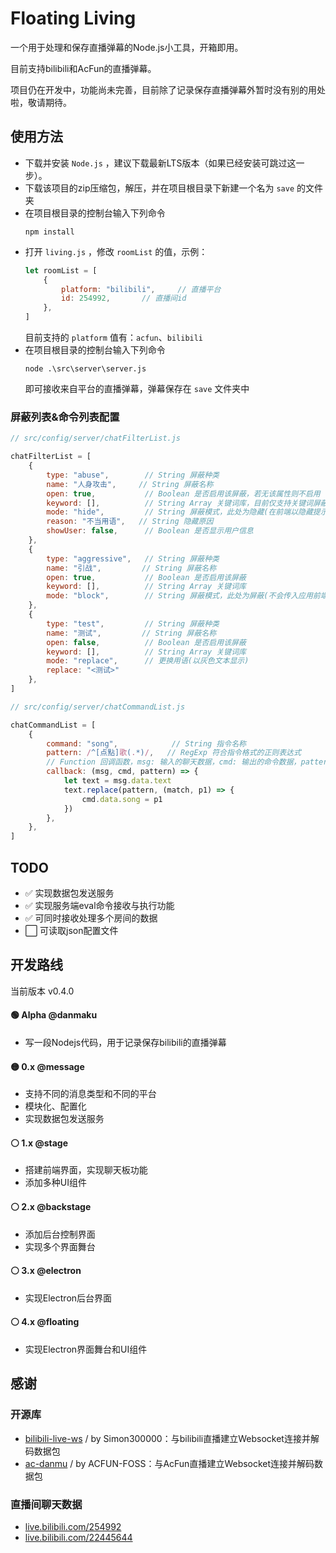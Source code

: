 # Floating Living
一个用于处理和保存直播弹幕的Node.js小工具，开箱即用。

目前支持bilibili和AcFun的直播弹幕。

项目仍在开发中，功能尚未完善，目前除了记录保存直播弹幕外暂时没有别的用处啦，敬请期待。

## 使用方法
* 下载并安装 `Node.js` ，建议下载最新LTS版本（如果已经安装可跳过这一步）。
* 下载该项目的zip压缩包，解压，并在项目根目录下新建一个名为 `save` 的文件夹
* 在项目根目录的控制台输入下列命令
  ```
  npm install
  ```
* 打开 `living.js` ，修改 `roomList` 的值，示例：
  ``` javascript
  let roomList = [
      {
          platform: "bilibili",     // 直播平台
          id: 254992,       // 直播间id
      },
  ]
  ```
  目前支持的 `platform` 值有：`acfun`、`bilibili`
* 在项目根目录的控制台输入下列命令
  ```
  node .\src\server\server.js
  ```
  即可接收来自平台的直播弹幕，弹幕保存在 `save` 文件夹中

### 屏蔽列表&命令列表配置
``` javascript
// src/config/server/chatFilterList.js

chatFilterList = [
    {
        type: "abuse",        // String 屏蔽种类
        name: "人身攻击",     // String 屏蔽名称
        open: true,           // Boolean 是否启用该屏蔽，若无该属性则不启用
        keyword: [],          // String Array 关键词库，目前仅支持关键词屏蔽
        mode: "hide",         // String 屏蔽模式，此处为隐藏(在前端以隐藏提示代替)
        reason: "不当用语",   // String 隐藏原因
        showUser: false,      // Boolean 是否显示用户信息
    },
    {
        type: "aggressive",   // String 屏蔽种类
        name: "引战",         // String 屏蔽名称
        open: true,           // Boolean 是否启用该屏蔽
        keyword: [],          // String Array 关键词库
        mode: "block",        // String 屏蔽模式，此处为屏蔽(不会传入应用前端)
    },
    {
        type: "test",         // String 屏蔽种类
        name: "测试",         // String 屏蔽名称
        open: false,          // Boolean 是否启用该屏蔽
        keyword: [],          // String Array 关键词库
        mode: "replace",      // 更换用语(以灰色文本显示)
        replace: "<测试>"
    },
]

```
``` javascript
// src/config/server/chatCommandList.js

chatCommandList = [
    {
        command: "song",            // String 指令名称
        pattern: /^[点點]歌(.*)/,   // RegExp 符合指令格式的正则表达式
        // Function 回调函数，msg: 输入的聊天数据，cmd: 输出的命令数据，pattern: 正则表达式
        callback: (msg, cmd, pattern) => {    
            let text = msg.data.text
            text.replace(pattern, (match, p1) => {
                cmd.data.song = p1
            })
        },
    },
]
```

## TODO
* ✅ 实现数据包发送服务
* ✅ 实现服务端eval命令接收与执行功能
* ✅ 可同时接收处理多个房间的数据
* ⬜ 可读取json配置文件

## 开发路线
当前版本 v0.4.0

#### 🟢 Alpha @danmaku 
* 写一段Nodejs代码，用于记录保存bilibili的直播弹幕
#### 🟡 0.x @message 
* 支持不同的消息类型和不同的平台
* 模块化、配置化
* 实现数据包发送服务
#### ⚪ 1.x @stage
* 搭建前端界面，实现聊天板功能
* 添加多种UI组件
#### ⚪ 2.x @backstage
* 添加后台控制界面
* 实现多个界面舞台
#### ⚪ 3.x @electron
* 实现Electron后台界面
#### ⚪ 4.x @floating
* 实现Electron界面舞台和UI组件

## 感谢
### 开源库
* [bilibili-live-ws](https://github.com/simon300000/bilibili-live-ws/) / by Simon300000：与bilibili直播建立Websocket连接并解码数据包
* [ac-danmu](https://github.com/ACFUN-FOSS/ac-danmu.js) / by ACFUN-FOSS：与AcFun直播建立Websocket连接并解码数据包
### 直播间聊天数据
* [live.bilibili.com/254992](https://live.bilibili.com/254992)
* [live.bilibili.com/22445644](https://live.bilibili.com/22445644)
